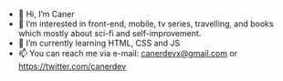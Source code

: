- 👋 Hi, I’m Caner 
- 👀 I’m interested in front-end, mobile, tv series, travelling, and books which mostly about sci-fi and self-improvement.  
- 🌱 I’m currently learning HTML, CSS and JS
- 📫 You can reach me via e-mail: canerdevx@gmail.com or https://twitter.com/canerdev

